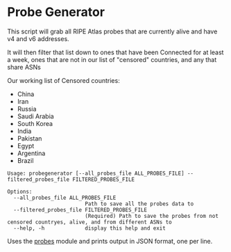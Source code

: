 # Probe Generator

This script will grab all RIPE Atlas probes that are currently alive and have v4
and v6 addresses.

It will then filter that list down to ones that have been Connected for at least
a week, ones that are not in our list of "censored" countries, and any that
share ASNs

Our working list of Censored countries:

* China
* Iran
* Russia
* Saudi Arabia
* South Korea
* India
* Pakistan
* Egypt
* Argentina
* Brazil

```
Usage: probegenerator [--all_probes_file ALL_PROBES_FILE] --filtered_probes_file FILTERED_PROBES_FILE

Options:
  --all_probes_file ALL_PROBES_FILE
                         Path to save all the probes data to
  --filtered_probes_file FILTERED_PROBES_FILE
                         (Required) Path to save the probes from not censored countryes, alive, and from different ASNs to
  --help, -h             display this help and exit
```

Uses the [probes](../../probes) module and prints output in JSON format, one per
line.